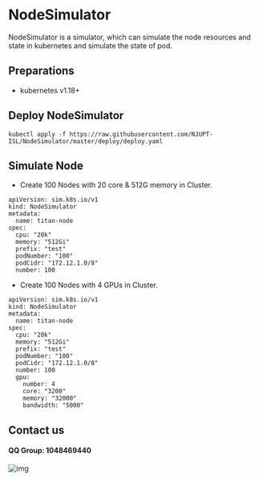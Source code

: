 # NodeSimulator

NodeSimulator is a simulator, which can simulate the node resources and state 
in kubernetes and simulate the state of pod.

## Preparations
- kubernetes v1.18+
## Deploy NodeSimulator
```shell script
kubectl apply -f https://raw.githubusercontent.com/NJUPT-ISL/NodeSimulator/master/deploy/deploy.yaml
```


## Simulate Node
- Create 100 Nodes with 20 core & 512G memory in Cluster.
```
apiVersion: sim.k8s.io/v1
kind: NodeSimulator
metadata:
  name: titan-node
spec:
  cpu: "20k"
  memory: "512Gi"
  prefix: "test"
  podNumber: "100"
  podCidr: "172.12.1.0/8"
  number: 100
```

- Create 100 Nodes with 4 GPUs in Cluster.
```
apiVersion: sim.k8s.io/v1
kind: NodeSimulator
metadata:
  name: titan-node
spec:
  cpu: "20k"
  memory: "512Gi"
  prefix: "test"
  podNumber: "100"
  podCidr: "172.12.1.0/8"
  number: 100
  gpu:
    number: 4
    core: "3200"
    memory: "32000"
    bandwidth: "5000"
```

## Contact us

#### QQ Group: 1048469440
![img](https://github.com/NJUPT-ISL/Breakfast/blob/master/img/qrcode_1581334380545.jpg)